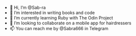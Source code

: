 - 👋 Hi, I’m @Sab-ra
- 👀 I’m interested in writing books and code
- 🌱 I’m currently learning Ruby with The Odin Project
- 💞️ I’m looking to collaborate on a mobile app for hairdressers
- 📫 You can reach me by @Sabra666 in Telegram

<!---
Sab-ra/Sab-ra is a ✨ special ✨ repository because its `README.md` (this file) appears on your GitHub profile.
You can click the Preview link to take a look at your changes.
--->
